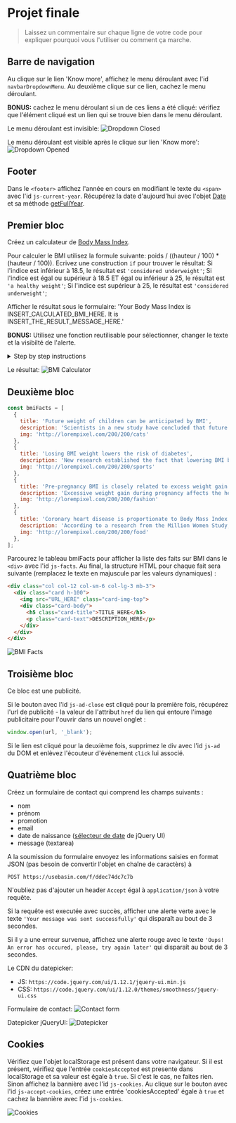 # Projet finale


> Laissez un commentaire sur chaque ligne de votre code pour expliquer pourquoi vous l'utiliser ou comment ça marche. 

## Barre de navigation

Au clique sur le lien 'Know more', affichez le menu déroulant avec l'id `navbarDropdownMenu`. Au deuxième clique sur ce lien, cachez le menu déroulant.

**BONUS:** cachez le menu déroulant si un de ces liens a été cliqué: vérifiez que l'élément cliqué est un lien qui se trouve bien dans le menu déroulant.


Le menu déroulant est invisible:
![Dropdown Closed](https://i.ibb.co/P1gwN7p/final-project-navbar.png)

Le menu déroulant est visible après le clique sur lien 'Know more':
![Dropdown Opened](https://i.ibb.co/Tmvx3bP/final-project-navbar-opened.png)

## Footer

Dans le `<footer>` affichez l'année en cours en modifiant le texte du `<span>` avec l'id `js-current-year`. Récupérez la date d'aujourd'hui avec l'objet [Date](https://developer.mozilla.org/en-US/docs/Web/JavaScript/Reference/Global_Objects/Date) et sa méthode [getFullYear](https://developer.mozilla.org/en-US/docs/Web/JavaScript/Reference/Global_Objects/Date/getFullYear).

## Premier bloc

Créez un calculateur de [Body Mass Index](https://fr.wikipedia.org/wiki/Indice_de_masse_corporelle).

Pour calculer le BMI utilisez la formule suivante: poids / ((hauteur / 100) * (hauteur / 100)).
Ecrivez une construction `if` pour trouver le résultat:
Si l'indice est inférieur à 18.5, le résultat est `'considered underweight'`;
Si l'indice est égal ou supérieur à 18.5 ET égal ou inférieur à 25, le résultat est `'a healthy weight'`;
Si l'indice est supérieur à 25, le résultat est `'considered underweight'`;

Afficher le résultat sous le formulaire: 'Your Body Mass Index is INSERT_CALCULATED_BMI_HERE. It is INSERT_THE_RESULT_MESSAGE_HERE.'

**BONUS:** Utilisez une fonction reutilisable pour sélectionner, changer le texte et la visibilté de l'alerte.

<details>
  <summary>Step by step instructions</summary>

1. Interceptez la soumission du formulaire
2. Récupérez la valeur du champ de sasie 'Your weight'
3. Convertissez cette valeur en nombre
4. Récupérez la valeur du champ de sasie 'Your height'
5. Convertissez cette valeur en nombre
6. Calculez le BMI
7. Vérifiez que BMI n'est pas égal à [NaN](https://developer.mozilla.org/en-US/docs/Web/JavaScript/Reference/Global_Objects/NaN) avec la méthode [isNaN](https://developer.mozilla.org/en-US/docs/Web/JavaScript/Reference/Global_Objects/isNaN)
8. Ecrivez la construction `if` pour determiner le résultat
9. Si BMI est égal à NaN, cachez l'alerte
10. Si BMI n'est pas égal à NaN, affichez l'alerte avec le résultat
</details>

Le résultat: 
![BMI Calculator](https://i.ibb.co/1TVN8sp/final-project-calculator.png)

## Deuxième bloc
```js
const bmiFacts = [
  {
    title: 'Future weight of children can be anticipated by BMI',
    description: 'Scientists in a new study have concluded that future weight can be forecasted by looking at children’s BMI. ',
    img: 'http://lorempixel.com/200/200/cats'
  },
  {
    title: 'Losing BMI weight lowers the risk of diabetes',
    description: 'New research established the fact that lowering BMI by almost five units dramatically lowers risk of diabetes, in spite of the initial weight of a person.',
    img: 'http://lorempixel.com/200/200/sports'
  },
  {
    title: 'Pre-pregnancy BMI is closely related to excess weight gain during pregnancy',
    description: 'Excessive weight gain during pregnancy affects the health of a mother and her baby, pre-pregnancy BMI and ethnicity might signal a likelihood for obesity later in life for young mothers.',
    img: 'http://lorempixel.com/200/200/fashion'
  },
  {
    title: 'Coronary heart disease is proportionate to Body Mass Index (BMI)',
    description: 'According to a research from the Million Women Study, Coronary heart disease (CHD) increases with age and also with an increase in body mass index (BMI).',
    img: 'http://lorempixel.com/200/200/food'
  },
];
```

Parcourez le tableau bmiFacts pour afficher la liste des faits sur BMI dans le `<div>` avec l'id `js-facts`. Au final, la structure HTML pour chaque fait sera suivante (remplacez le texte en majuscule par les valeurs dynamiques) :

```html
<div class="col col-12 col-sm-6 col-lg-3 mb-3">
  <div class="card h-100">
    <img src="URL_HERE" class="card-img-top">
    <div class="card-body">
      <h5 class="card-title">TITLE_HERE</h5>
      <p class="card-text">DESCRIPTION_HERE</p>
    </div>
  </div>
</div>
```

![BMI Facts](https://i.ibb.co/7N0frt3/final-project-facts.png)

## Troisième bloc

Ce bloc est une publicité. 

Si le bouton avec l'id `js-ad-close` est cliqué pour la première fois, récupérez l'url de publicité - la valeur de l'attribut `href` du lien qui entoure l'image publicitaire pour l'ouvrir dans un nouvel onglet :
```js
window.open(url, '_blank');
```

Si le lien est cliqué pour la deuxième fois, supprimez le div avec l'id `js-ad` du DOM et enlèvez l'écouteur d'événement `click` lui associé.

## Quatrième bloc

Créez un formulaire de contact qui comprend les champs suivants :

+ nom
+ prénom
+ promotion
+ email
+ date de naissance ([sélecteur de date](https://jqueryui.com/datepicker/) de jQuery UI)
+ message (textarea)

A la soumission du formulaire envoyez les informations saisies en format JSON (pas besoin de convertir l'objet en chaîne de caractèrs) à 
```
POST https://usebasin.com/f/ddec74dc7c7b
```
N'oubliez pas d'ajouter un header `Accept` égal à `application/json` à votre requête.

Si la requête est executée avec succès, afficher une alerte verte avec le texte `'Your message was sent successfully'` qui disparaît au bout de 3 secondes.

Si il y a une erreur survenue, affichez une alerte rouge avec le texte `'Oups! An error has occured, please, try again later'` qui disparaît au bout de 3 secondes.

Le CDN du datepicker:
+ JS: `https://code.jquery.com/ui/1.12.1/jquery-ui.min.js`
+ CSS: `https://code.jquery.com/ui/1.12.0/themes/smoothness/jquery-ui.css`

Formulaire de contact:
![Contact form](https://i.ibb.co/12WFvpf/final-project-contact-form.png)

Datepicker jQueryUI:
![Datepicker](https://i.ibb.co/5xShskG/final-project-contact-form-datepicker.png)


## Cookies

Vérifiez que l'objet localStorage est présent dans votre navigateur.
Si il est présent, vérifiez que l'entrée `cookiesAccepted` est presente dans localStorage et sa valeur est égale à `true`. Si c'est le cas, ne faites rien. Sinon affichez la bannière avec l'id `js-cookies`.
Au clique sur le bouton avec l'id `js-accept-cookies`, créez une entrée 'cookiesAccepted' égale à `true` et cachez la bannière avec l'id `js-cookies`.

![Cookies](https://i.ibb.co/xjd2YFM/final-project-cookies.png)

